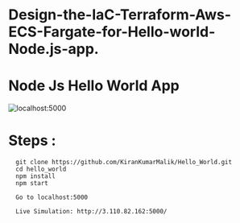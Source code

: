 # Design-the-IaC-Terraform-Aws-ECS-Fargate-for-Hello-world-Node.js-app.
# Node Js Hello World App


![localhost:5000](/public/images/hello_world.png?raw=true "Node & Express")

# Steps :
```
  git clone https://github.com/KiranKumarMalik/Hello_World.git
  cd hello_world
  npm install
  npm start

  Go to localhost:5000

  Live Simulation: http://3.110.82.162:5000/

```  


